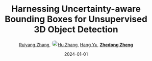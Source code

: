 ---
title: "Harnessing Uncertainty-aware Bounding Boxes for Unsupervised 3D Object Detection"
collection: publications
permalink: /publication/Harnessi2024
date: 2024-01-01
doi: 
keywords: 
venue: 'arXiv preprint arXiv:2408.00619'
author: '<a href="https://zdzheng.xyz/authors/Ruiyang-Zhang" class="author">Ruiyang Zhang</a>, <a href="https://zdzheng.xyz/authors/Hu-Zhang" class="author"> <img src= "https://zdzheng.xyz/files/hu-zhang.jpg" alt="hu-zhang" style="border-radius: 50%; height:20px; width:20px">Hu Zhang</a>, <a href="https://zdzheng.xyz/authors/Hang-Yu" class="author">Hang Yu</a>, <strong><a href="https://zdzheng.xyz/authors/Zhedong-Zheng" class="author">Zhedong Zheng</a></strong>'
sqlauthor: '{"@type": "Person","name": "Ruiyang Zhang"}, {"@type": "Person","name": "Hu Zhang"}, {"@type": "Person","name": "Hang Yu"}, {"@type": "Person","name": "Zhedong Zheng"}'
citation: ' Ruiyang Zhang,  Hu Zhang,  Hang Yu,  Zhedong Zheng, &quot;Harnessing Uncertainty-aware Bounding Boxes for Unsupervised 3D Object Detection.&quot; arXiv preprint arXiv:2408.00619, 2024.'
pub_year: '2024'
bib: >
    @inproceedings{zhang2024harnessing,<br>author = "Zhang, Ruiyang and Zhang, Hu and Yu, Hang and Zheng, Zhedong",<br>title = "Harnessing Uncertainty-aware Bounding Boxes for Unsupervised 3D Object Detection",<br>booktitle = "arXiv preprint arXiv:2408.00619",<br>year = "2024"
    }

---